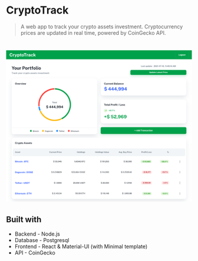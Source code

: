 # CryptoTrack

> A web app to track your crypto assets investment. Cryptocurrency prices are updated in real time, powered by CoinGecko API.

# ![portfolio-page](./img/1-portfolio-page.png)

## Built with
- Backend - Node.js
- Database - Postgresql
- Frontend - React & Material-UI (with Minimal template)
- API - CoinGecko